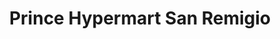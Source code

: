 ---
title: "Prince Hypermart San Remigio"
url: /san-remigio/prince-hypermart-san-remigio/
shop: houseware
---